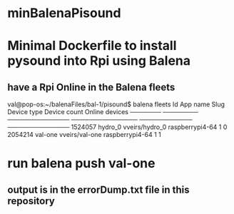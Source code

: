 # minBalenaPisound
# Minimal Dockerfile to install pysound into Rpi using Balena

## have a Rpi Online in the Balena fleets

val@pop-os:~/balenaFiles/bal-1/pisound$ balena fleets
 Id      App name Slug           Device type     Device count Online devices 
 ─────── ──────── ────────────── ─────────────── ──────────── ────────────── 
 1524057 hydro_0  vveirs/hydro_0 raspberrypi4-64 1            0              
 2054214 val-one  vveirs/val-one raspberrypi4-64 1            1  
 
# run balena push val-one
 
## output is in the errorDump.txt file in this repository
